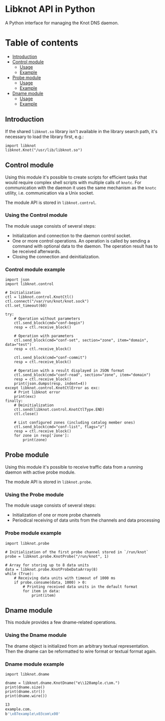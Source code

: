 # Libknot API in Python

A Python interface for managing the Knot DNS daemon.

# Table of contents

* [Introduction](#introduction)
* [Control module](#control-module)
  + [Usage](#using-the-control-module)
  + [Example](#control-module-example)
* [Probe module](#probe-module)
  + [Usage](#using-the-probe-module)
  + [Example](#probe-module-example)
* [Dname module](#dname-module)
  + [Usage](#using-the-dname-module)
  + [Example](#probe-dname-example)

## Introduction

If the shared `libknot.so` library isn't available in the library search path, it's
necessary to load the library first, e.g.:

```python3
import libknot
libknot.Knot("/usr/lib/libknot.so")
```

## Control module

Using this module it's possible to create scripts for efficient tasks that
would require complex shell scripts with multiple calls of `knotc`. For
communication with the daemon it uses the same mechanism as the `knotc` utility,
i.e. communication via a Unix socket.

The module API is stored in `libknot.control`.

### Using the Control module

The module usage consists of several steps:

* Initialization and connection to the daemon control socket.
* One or more control operations. An operation is called by sending a command
  with optional data to the daemon. The operation result has to be received
  afterwards.
* Closing the connection and deinitialization.

### Control module example

```python3
import json
import libknot.control

# Initialization
ctl = libknot.control.KnotCtl()
ctl.connect("/var/run/knot/knot.sock")
ctl.set_timeout(60)

try:
    # Operation without parameters
    ctl.send_block(cmd="conf-begin")
    resp = ctl.receive_block()

    # Operation with parameters
    ctl.send_block(cmd="conf-set", section="zone", item="domain", data="test")
    resp = ctl.receive_block()

    ctl.send_block(cmd="conf-commit")
    resp = ctl.receive_block()

    # Operation with a result displayed in JSON format
    ctl.send_block(cmd="conf-read", section="zone", item="domain")
    resp = ctl.receive_block()
    print(json.dumps(resp, indent=4))
except libknot.control.KnotCtlError as exc:
    # Print libknot error
    print(exc)
finally:
    # Deinitialization
    ctl.send(libknot.control.KnotCtlType.END)
    ctl.close()
```

```python3
    # List configured zones (including catalog member ones)
    ctl.send_block(cmd="conf-list", flags="z")
    resp = ctl.receive_block()
    for zone in resp['zone']:
        print(zone)
```

## Probe module

Using this module it's possible to receive traffic data from a running daemon with
active probe module.

The module API is stored in `libknot.probe`.

### Using the Probe module

The module usage consists of several steps:

* Initialization of one or more probe channels
* Periodical receiving of data units from the channels and data processing

### Probe module example

```python3
import libknot.probe

# Initialization of the first probe channel stored in `/run/knot`
probe = libknot.probe.KnotProbe("/run/knot", 1)

# Array for storing up to 8 data units
data = libknot.probe.KnotProbeDataArray(8)
while (True):
    # Receiving data units with timeout of 1000 ms
    if probe.consume(data, 1000) > 0:
        # Printing received data units in the default format
        for item in data:
            print(item)
```

## Dname module

This module provides a few dname-related operations.

### Using the Dname module

The dname object is initialized from an arbitrary textual representation.
Then the dname can be reformatted to wire format or textual format again.

### Dname module example

```python3
import libknot.dname

dname = libknot.dname.KnotDname("e\\120ample.c\om.")
print(dname.size()
print(dname.str())
print(dname.wire())
```

```bash
13
example.com.
b'\x07example\x03com\x00'
```
